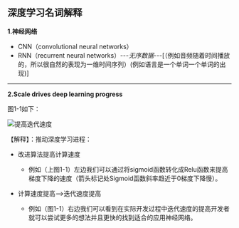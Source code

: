 ## 深度学习名词解释

**1.神经网络**

* CNN（convolutional neural networks）
* RNN（recurrent neural networks）---*无序数据*---[（例如音频随着时间播放的，所以很自然的表现为一维时间序列）(例如语言是一个单词一个单词的出现)]

---

**2.Scale drives deep learning progress**

图1-1如下：

![提高迭代速度](E:\MySoftware\LearningRelated\Markdown\TheDocument\MyNotes\毕业设计\DeepLearning\image\MoreFast.PNG)

【解释】：推动深度学习进程：

* 改进算法提高计算速度
  * 例如（上图1-1）左边我们可以通过将sigmoid函数转化成Relu函数来提高梯度下降的速度（箭头标记处Sigmoid函数斜率趋近于0梯度下降慢）。

* 计算速度提高-->迭代速度提高
  * 例如（图1-1）右边我们可以看到在实际开发过程中迭代速度的提高开发者就可以尝试更多的想法并且更快的找到适合的应用神经网络。
